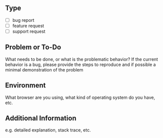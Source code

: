 ## Type
  - [ ] bug report
  - [ ] feature request
  - [ ] support request

## Problem or To-Do
What needs to be done, or what is the problematic behavior?
If the current behavior is a bug, please provide the steps to reproduce and if possible a minimal demonstration of the problem

## Environment
What browser are you using, what kind of operating system do you have, etc.

## Additional Information
e.g. detailed explanation, stack trace, etc.
